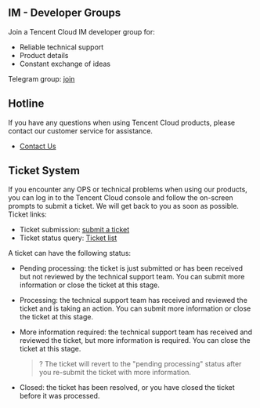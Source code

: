 ## IM - Developer Groups

Join a Tencent Cloud IM developer group for:

- Reliable technical support 
- Product details
- Constant exchange of ideas

Telegram group: [join](https://t.me/tencent_imsdk)


## Hotline

If you have any questions when using Tencent Cloud products, please contact our customer service for assistance.

- [Contact Us](https://intl.cloud.tencent.com/contact-us)

## Ticket System

If you encounter any OPS or technical problems when using our products, you can log in to the Tencent Cloud console and follow the on-screen prompts to submit a ticket. We will get back to you as soon as possible.
Ticket links:

- Ticket submission: [submit a ticket](https://console.cloud.tencent.com/workorder/category)
- Ticket status query: [Ticket list](https://console.cloud.tencent.com/workorder)

A ticket can have the following status:

- Pending processing: the ticket is just submitted or has been received but not reviewed by the technical support team. You can submit more information or close the ticket at this stage.
- Processing: the technical support team has received and reviewed the ticket and is taking an action. You can submit more information or close the ticket at this stage.
- More information required: the technical support team has received and reviewed the ticket, but more information is required. You can close the ticket at this stage.
  
  >? The ticket will revert to the "pending processing" status after you re-submit the ticket with more information.
- Closed: the ticket has been resolved, or you have closed the ticket before it was processed.
